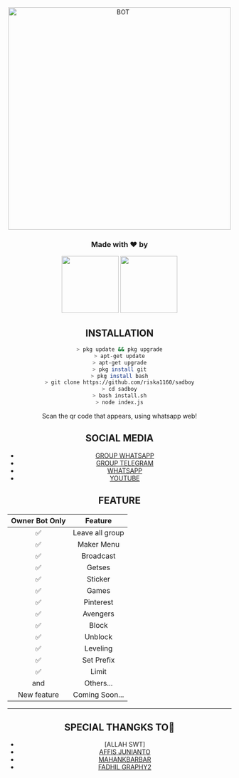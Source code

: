 <div align="center">
<img src="https:https://images4.alphacoders.com/641/641968.jpg" alt="BOT" width="500" />


<h3 align="center">Made with ❤️ by</h3>
<p align="center">
  <a href="https://github.com/MrK4ZUT0"><img src="https://avatars.githubusercontent.com/u/76678504?s=400&u=85145113789bd1b2db84778ce7eefc30aa017383&v=4" height="128" width="128" /></a>
  <a href="https://github.com/affisjunianto"><img src="https://j.top4top.io/p_18503y4jm1.jpg" height="128" width="128" /></a>
 </p>
  
## INSTALLATION

```bash
> pkg update && pkg upgrade
> apt-get update
> apt-get upgrade
> pkg install git
> pkg install bash
> git clone https://github.com/riska1160/sadboy
> cd sadboy
> bash install.sh
> node index.js
```

Scan the qr code that appears, using whatsapp web!



## SOCIAL MEDIA


* [GROUP WHATSAPP](https://chat.whatsapp.com/IOH07I8Ud9R46soSkt2EB7)
* [GROUP TELEGRAM](https://t.me/joinchat/FT_-G7e136-CWXTM)
* [WHATSAPP](https://api.whatsapp.com/send?phone=6288221608614&text=Assalamualaikum)
* [YOUTUBE](https://youtube.com/channel/UCdQHlF_G7XUaPCSHw-WMS0g)



## FEATURE

| Owner Bot Only  |              Feature                |
| :------------: | :---------------------------------------------: |
|         ✅          |   Leave all group                   |
|         ✅          |   Maker Menu                    |
|         ✅          |   Broadcast                      |
|         ✅          |   Getses                      |
|         ✅          |   Sticker                      |
|         ✅          |   Games                                |
|         ✅          |   Pinterest                          |
|         ✅          |   Avengers                            |
|         ✅          |   Block                      |
|         ✅          |   Unblock                      |
|         ✅          |   Leveling                        |
|         ✅          |   Set Prefix                      |
|         ✅          |   Limit                          |
|         and        |  Others...                     |
| New feature |  Coming Soon...             |

---

## SPECIAL THANGKS TO🤝
* [ALLAH SWT]
* [AFFIS JUNIANTO](https://github.com/affisjunianto/botwasapv3)
* [MAHANKBARBAR](https://github.com/MhankBarBar)
* [FADHIL GRAPHY2](https://github.com/FdhlGraphy)
